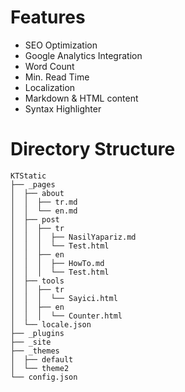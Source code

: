 # Features
- SEO Optimization
- Google Analytics Integration
- Word Count
- Min. Read Time
- Localization
- Markdown & HTML content
- Syntax Highlighter

# Directory Structure
```
KTStatic
├── _pages
│  ├── about
│  │  ├── tr.md
│  │  └── en.md
│  ├── post
│  │  ├── tr
│  │  │  ├── NasilYapariz.md
│  │  │  └── Test.html
│  │  ├── en
│  │  │  ├── HowTo.md
│  │  │  └── Test.html
│  ├── tools
│  │  ├── tr
│  │  │  └── Sayici.html
│  │  ├── en
│  │  │  └── Counter.html
│  └── locale.json
├── _plugins
├── _site
├── _themes
│  ├── default
│  └── theme2
└── config.json
```
